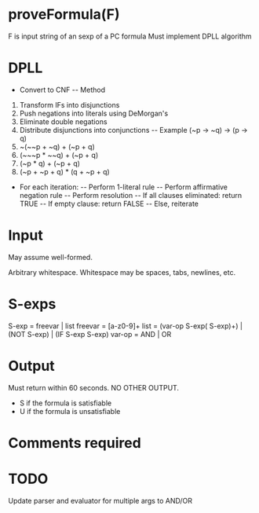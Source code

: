 # proveFormula(F)
F is input string of an sexp of a PC formula
Must implement DPLL algorithm
# DPLL
- Convert to CNF
-- Method
1. Transform IFs into disjunctions
2. Push negations into literals using DeMorgan's
3. Eliminate double negations
4. Distribute disjunctions into conjunctions
-- Example
(~p -> ~q) -> (p -> q)
1. ~(~~p + ~q) + (~p + q)
2. (~~~p * ~~q) + (~p + q)
3. (~p * q) + (~p + q)
4. (~p + ~p + q) * (q + ~p + q)
- For each iteration:
-- Perform 1-literal rule
-- Perform affirmative negation rule
-- Perform resolution
-- If all clauses eliminated: return TRUE
-- If empty clause: return FALSE
-- Else, reiterate
# Input
May assume well-formed.

Arbitrary whitespace. Whitespace may be spaces, tabs, newlines, etc.
# S-exps
S-exp = freevar | list
freevar = [a-z0-9]+
list = (var-op S-exp\( S-exp\)\+) | (NOT S-exp) | (IF S-exp S-exp)
var-op = AND | OR
# Output
Must return within 60 seconds. NO OTHER OUTPUT.
- S if the formula is satisfiable
- U if the formula is unsatisfiable
# Comments required
# TODO
Update parser and evaluator for multiple args to AND/OR
